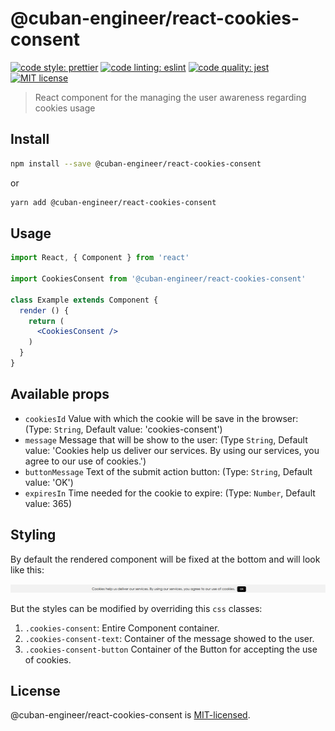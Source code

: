 # @cuban-engineer/react-cookies-consent

[![code style: prettier](https://img.shields.io/badge/code_style-prettier-ff69b4.svg)](https://github.com/prettier/prettier)   [![code linting: eslint](https://img.shields.io/badge/lint-eslint-blue.svg)](https://github.com/eslint/eslint)  [![code quality: jest](https://img.shields.io/badge/test-jest-ff69b4.svg)](https://facebook.github.io/jest/) [![MIT license](https://img.shields.io/badge/License-MIT-blue.svg)](https://lbesson.mit-license.org/)

> React component for the managing the user awareness regarding cookies usage

## Install

```bash
npm install --save @cuban-engineer/react-cookies-consent
```

or

```bash
yarn add @cuban-engineer/react-cookies-consent
```

## Usage

```jsx
import React, { Component } from 'react'

import CookiesConsent from '@cuban-engineer/react-cookies-consent'

class Example extends Component {
  render () {
    return (
      <CookiesConsent />
    )
  }
}
```

## Available props

* `cookiesId` Value with which the cookie will be save in the browser: (Type: `String`, Default value: 'cookies-consent')
* `message` Message that will be show to the user: (Type `String`, Default value: 'Cookies help us deliver our services. By using our services, you agree to our use of cookies.')
* `buttonMessage` Text of the submit action button: (Type: `String`, Default value: 'OK')
* `expiresIn` Time needed for the cookie to expire: (Type: `Number`, Default value: 365)

## Styling
 
 By default the rendered component will be fixed at the bottom and will look like this:
 
 ![React Cookies Consent Component](react-cookies-consent.png)
 
 But the styles can be modified by overriding this `css` classes:
 1. `.cookies-consent`: Entire Component container.
 2. `.cookies-consent-text`: Container of the message showed to the user.
 3. `.cookies-consent-button` Container of the Button for accepting the use of cookies.  

## License

@cuban-engineer/react-cookies-consent is [MIT-licensed](https://github.com/aleph-engineering/react-cookies-consent/blob/master/LICENSE).
